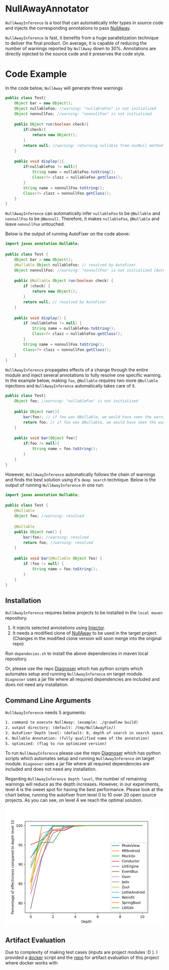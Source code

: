 # NullAwayAnnotator
```NullAwayInference``` is a tool that can automatically infer types in source code and injects the 
corresponding annotations to pass [NullAway](https://github.com/uber/NullAway).

```NullAwayInference``` is fast, it benefits from a huge parallelization technique to deliver the final product. On average, 
it is capable of reducing the number of warnings reported by ```NullAway``` down to 30%. Annotations are directly injected to the source code 
and it preserves the code style.

# Code Example

In the code below, ```NullAway``` will generate three warnings

```java
public class Test{
    Object bar = new Object();
    Object nullableFoo; //warning: "nullableFoo" is not initialized
    Object nonnullFoo; //warning: "nonnullFoo" is not initialized
    
    public Object run(boolean check){
        if(check){
            return new Object();
        }
        return null; //warning: returning nullable from nonNull method
    }
    
    public void display(){
        if(nullableFoo != null){
            String name = nullableFoo.toString();
            Class<?> clazz = nullableFoo.getClass();
        }
        String name = nonnullFoo.toString();
        Class<?> clazz = nonnullFoo.getClass();
    }
}
```

```NullAwayInference``` can automatically infer ```nullableFoo``` to be ```@Nullable``` and ```nonnullFoo``` to be ```@Nonnull```.
Therefore, it makes ```nullableFoo```, ```@Nullable``` and leave ```nonnullFoo``` untouched.

Below is the output of running AutoFixer on the code above:

```java
import javax.annotation.Nullable;

public class Test {
    Object bar = new Object();
    @Nullable Object nullableFoo; // resolved by AutoFixer
    Object nonnullFoo; //warning: "nonnullFoo" is not initialized (AutoFixer will not make it Nullable since it produces a lot more errors).

    public @Nullable Object run(boolean check) {
        if (check) {
            return new Object();
        }
        return null; // resolved by AutoFixer
    }

    public void display() {
        if (nullableFoo != null) {
            String name = nullableFoo.toString();
            Class<?> clazz = nullableFoo.getClass();
        }
        String name = nonnullFoo.toString();
        Class<?> clazz = nonnullFoo.getClass();
    }
}
```

```NullAwayInference``` propagates effects of a change through the entire module and inject several annotations to fully resolve one specific warning.
In the example below, making ```foo```, ```@Nullable``` requires two more ```@Nullable``` injections and ```NullAwayInference``` automatically takes care of it.

```java
public class Test{
    Object foo; //warning: "nullableFoo" is not initialized

    public Object run(){
        bar(foo); // if foo was @Nullable, we would have seen the warning: passing nullable to nonnull param
        return foo; // if foo was @Nullable, we would have seen the warning: returning nullable from non-null method
    }
    
    public void bar(Object foo){
        if(foo != null){
            String name = foo.toString(); 
        }
    }
}
```

However, ```NullAwayInference``` automatically follows the chain of warnings and finds the best solution using it's ```deep search``` technique. 
Below is the output of running ```NullAwayInference``` in one run:

```java
import javax.annotation.Nullable;

public class Test {
    @Nullable
    Object foo; //warning: resolved

    @Nullable
    public Object run() {
        bar(foo); //warning: resolved
        return foo; //warning: resolved
    }

    public void bar(@Nullable Object foo) {
        if (foo != null) {
            String name = foo.toString();
        }
    }
}
```

## Installation

```NullAwayInference``` requires below projects to be installed in the ```local maven``` repository.

1. It injects selected annotations using [Injector](https://github.com/nimakarimipour/Injector). 
2. It needs a modified clone of [NullAway](https://github.com/nimakarimipour/NullAway) to be used in the target project. (Changes in the modified clone version will soon merge into the original repo)


Run ```dependecies.sh``` to install the above dependencies in maven local repository.

Or, please use the repo [Diagnoser](https://github.com/nimakarimipour/Diagnoser) which has python scripts which automates setup and running `NullAwayInference` on target module. ```Diagnoser``` uses a jar file where all required dependencies are included and does not need any installation.

## Command Line Arguments

`NullAwayInference` needs 5 arguments: 
```txt
1. command to execute NullAway: (example: ./grawdlew build)
2. output directory: (default: /tmp/NullAwayFix/)
3. AutoFixer Depth level: (default: 0, depth of search in search space)
4. Nullable Annotation: (fully qualified name of the annotation)
5. optimized: (flag to run optimized version)
```
To run `NullAwayInference` please use the repo [Diagnoser](https://github.com/nimakarimipour/Diagnoser) which has python scripts which automates setup and running `NullAwayInference` on target module. ```Diagnoser``` uses a jar file where all required dependencies are included and does not need any installation.

Regarding `NullAwayInference Depth level`, the number of remaining warnings will reduce as the depth increases. However, in our experiments, 
level 4 is the sweet spot for having the best performance. Please look at the chart below, running the autofixer from level 0 to 10 over 20 open source projects. As you can see, on level 4 we reach the optimal solution.

![image info](./pics/depth.png)


## Artifact Evaluation

Due to complexity of making test cases (inputs are project modules :D ). I provided a [docker](https://github.com/nimakarimipour/DiagnoserDocker) script and the [repo](https://github.com/nimakarimipour/Docker_AE_NA) for artifact evaluation of this project where docker works with
